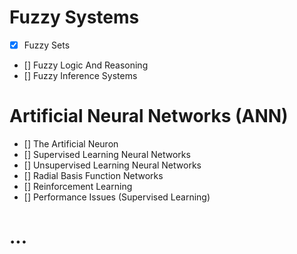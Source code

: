 # Fuzzy Systems
- [x] Fuzzy Sets
- [] Fuzzy Logic And Reasoning
- [] Fuzzy Inference Systems
# Artificial Neural Networks (ANN)
- [] The Artificial Neuron
- [] Supervised Learning Neural Networks
- [] Unsupervised Learning Neural Networks
- [] Radial Basis Function Networks
- [] Reinforcement Learning
- [] Performance Issues (Supervised Learning)
# ...
